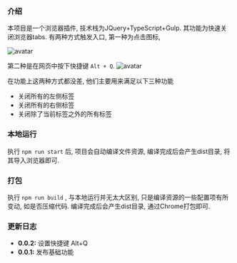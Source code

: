 ### 介绍

本项目是一个浏览器插件, 技术栈为JQuery+TypeScript+Gulp. 其功能为快速关闭浏览器tabs. 有两种方式触发入口, 第一种为点击图标, 

![avatar](https://file.qingflow.com/uploads/file/d70f3404-6aa1-47e2-b6f7-cf88570a187f.png)

第二种是在网页中按下快捷键 `Alt + Q`.
![avatar](https://file.qingflow.com/uploads/file/002480c2-a596-4aca-90c6-868d98debb0c.png)

在功能上这两种方式都没差, 他们主要用来满足以下三种功能
 
 - 关闭所有的左侧标签
 - 关闭所有的右侧标签
 - 关闭除了当前标签之外的所有标签

### 本地运行

执行 `npm run start` 后, 项目会自动编译文件资源, 编译完成后会产生dist目录, 将其导入浏览器即可.

### 打包

执行 `npm run build` , 与本地运行并无太大区别, 只是编译资源的一些配置项有所变动, 如是否压缩代码. 编译完成后会产生dist目录, 通过Chrome打包即可.

### 更新日志

* **0.0.2:** 设置快捷键 Alt+Q
* **0.0.1:** 发布基础功能